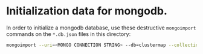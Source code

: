 # Initialization data for mongodb.

In order to initialize a mongodb database, use these destructive `mongoimport` commands on the `*.db.json` files in this directory:

```bash
mongoimport --uri=<MONGO CONNECTION STRING> --db=clustermap --collection=universes --drop --maintainInsertionOrder --stopOnError < universes-db.json
```
